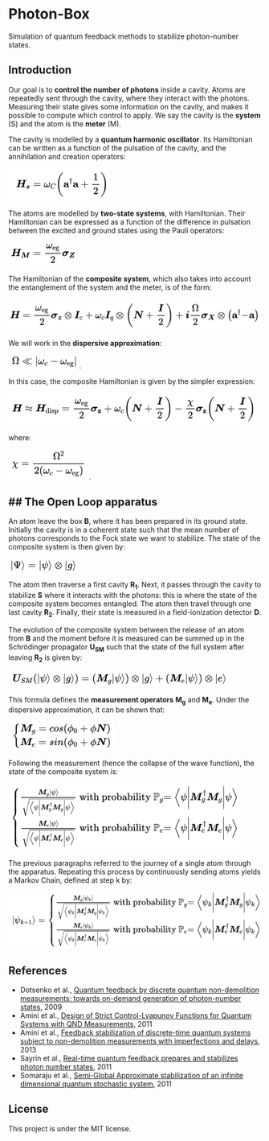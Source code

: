 # Photon-Box
Simulation of quantum feedback methods to stabilize photon-number states.

## Introduction

Our goal is to **control the number of photons** inside a cavity. Atoms are repeatedly sent through the cavity, where they interact with the photons. Measuring their state gives some information on the cavity, and makes it possible to compute which control to apply. We say the cavity is the **system** (S) and the atom is the **meter** (M).

The cavity is modelled by a **quantum harmonic oscillator**. Its Hamiltonian can be written as a function of the pulsation of the cavity, and the annihilation and creation operators:

![systemhamiltonian](latex/systemhamiltonian.png)


The atoms are modelled by **two-state systems**, with Hamiltonian. Their Hamiltonian can be expressed as a function of the difference in pulsation between the excited and ground states using the Pauli operators:

![meterhamiltonian](latex/meterhamiltonian.png)


The Hamiltonian of the **composite system**, which also takes into account the entanglement of the system and the meter, is of the form:

![compositehamiltonian](latex/compositehamiltonian.png)

We will work in the **dispersive approximation**:

![dispersiveapprox](latex/dispersiveapprox.png). 

In this case, the composite Hamiltonian is given by the simpler expression:

![dispersivehamiltonian](latex/dispersivehamiltonian.png)

where:

![chi](latex/chi.png).

## ## The Open Loop apparatus

An atom leave the box **B**, where it has been prepared in its ground state. Initially the cavity is in a coherent state such that the mean number of photons corresponds to the Fock state we want to stabilize. The state of the composite system is then given by:

![initial](latex/initial.png)

The atom then traverse a first cavity **R<sub>1</sub>**. Next, it passes through the cavity to stabilize **S** where it interacts with the photons: this is where the state of the composite system becomes entangled. The atom then travel through one last cavity **R<sub>2</sub>**. Finally, their state is measured in a field-ionization detector **D**.

The evolution of the composite system between the release of an atom from **B** and the moment before it is measured can be summed up in the Schrödinger propagator **U<sub>SM</sub>** such that the state of the full system after leaving **R<sub>2</sub>** is given by:

![usm](latex/usm.png)

This formula defines the **measurement operators** **M<sub>g</sub>** and **M<sub>e</sub>**. Under the dispersive approximation, it can be shown that:

![measurement](latex/measurement.png)

Following the measurement (hence the collapse of the wave function), the state of the composite system is:

![final](latex/final.png)

The previous paragraphs referred to the journey of a single atom through the apparatus. Repeating this process by continuously sending atoms yields a Markov Chain, defined at step k by:

![markov](latex/markov.png)

## References
* Dotsenko et al., [Quantum feedback by discrete quantum non-demolition measurements:
towards on-demand generation of photon-number states](https://arxiv.org/pdf/0905.0114.pdf), 2009
* Amini et al., [Design of Strict Control-Lyapunov Functions
for Quantum Systems with QND Measurements](https://arxiv.org/pdf/1103.1365.pdf), 2011
* Amini et al., [Feedback stabilization of discrete-time quantum systems subject to
non-demolition measurements with imperfections and delays](https://arxiv.org/pdf/1201.1387.pdf), 2013
* Sayrin et al., [Real-time quantum feedback prepares and stabilizes
photon number states](https://arxiv.org/pdf/1107.4027.pdf), 2011
* Somaraju et al., [Semi-Global Approximate stabilization of an infinite
dimensional quantum stochastic system](https://arxiv.org/pdf/1103.1732.pdf), 2011

## License
This project is under the MIT license.
